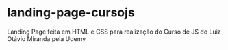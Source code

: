 # landing-page-cursojs
Landing Page feita em HTML e CSS para realização do Curso de JS do Luiz Otávio Miranda pela Udemy
